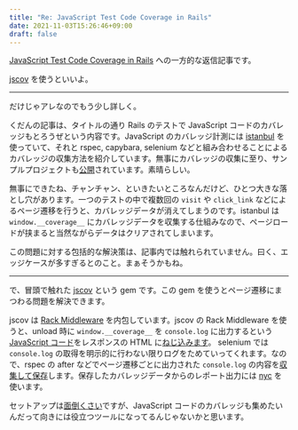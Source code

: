 ```yaml
---
title: "Re: JavaScript Test Code Coverage in Rails"
date: 2021-11-03T15:26:46+09:00
draft: false
---
```


[JavaScript Test Code Coverage in Rails](https://www.fastruby.io/blog/rails/javascript/code-coverage/js-code-coverage-in-rails.html) への一方的な返信記事です。

[jscov](https://github.com/kzkn/jscov) を使うといいよ。

---

だけじゃアレなのでもう少し詳しく。

くだんの記事は、タイトルの通り Rails のテストで JavaScript コードのカバレッジもとろうぜという内容です。JavaScript のカバレッジ計測には [istanbul](https://github.com/istanbuljs/nyc) を使っていて、それと rspec, capybara, selenium などと組み合わせることによるカバレッジの収集方法を紹介しています。無事にカバレッジの収集に至り、サンプルプロジェクトも[公開](https://github.com/fastruby/js-coverage-sample-app)されています。素晴らしい。

無事にできたね、チャンチャン、といきたいところなんだけど、ひとつ大きな落とし穴があります。一つのテストの中で複数回の `visit` や `click_link` などによるページ遷移を行うと、カバレッジデータが消えてしまうのです。istanbul は `window.__coverage__` にカバレッジデータを収集する仕組みなので、ページロードが挟まると当然ながらデータはクリアされてしまいます。

この問題に対する包括的な解決策は、記事内では触れられていません。曰く、エッジケースが多すぎるとのこと。まぁそうかもね。

---

で、冒頭で触れた [jscov](https://github.com/kzkn/jscov) という gem です。この gem を使うとページ遷移にまつわる問題を解決できます。

jscov は [Rack Middleware](https://github.com/kzkn/jscov/blob/babf18e900d06cb832e5b778464d010af196f8c2/lib/jscov/rack_middleware.rb) を内包しています。jscov の Rack Middleware を使うと、unload 時に `window.__coverage__` を `console.log` に出力するという [JavaScript コード](https://github.com/kzkn/jscov/blob/babf18e900d06cb832e5b778464d010af196f8c2/lib/jscov/bless.rb#L56)をレスポンスの HTML に[ねじ込みます](https://github.com/kzkn/jscov/blob/babf18e900d06cb832e5b778464d010af196f8c2/lib/jscov/bless.rb#L43)。
selenium では `console.log` の取得を明示的に行わない限りログをためていってくれます。なので、rspec の after などでページ遷移ごとに出力された `console.log` の内容を[収集して保存](https://github.com/kzkn/jscov/blob/master/lib/jscov.rb#L24)します。保存したカバレッジデータからのレポート出力には [nyc]((https://github.com/istanbuljs/nyc)) を使います。

セットアップは[面倒くさい](https://github.com/kzkn/jscov/blob/master/README.md)ですが、JavaScript コードのカバレッジも集めたいんだって向きには役立つツールになってるんじゃないかと思います。

